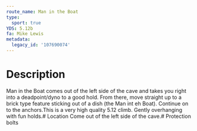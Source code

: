 ```yaml
---
route_name: Man in the Boat
type:
  sport: true
YDS: 5.12b
fa: Mike Lewis
metadata:
  legacy_id: '107690074'
---
```

# Description
Man in the Boat comes out of the left side of the cave and takes you right into a deadpoint/dyno to a good hold. From there, move straight up to a brick type feature sticking out of a dish (the Man int eh Boat). Continue on to the anchors.This is a very high quality 5.12 climb. Gently overhanging with fun holds.# Location
Come out of the left side of the cave.# Protection
bolts